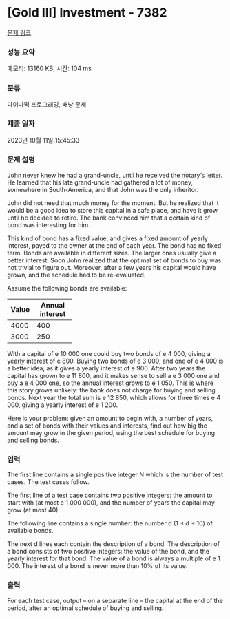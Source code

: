 # [Gold III] Investment - 7382 

[문제 링크](https://www.acmicpc.net/problem/7382) 

### 성능 요약

메모리: 13160 KB, 시간: 104 ms

### 분류

다이나믹 프로그래밍, 배낭 문제

### 제출 일자

2023년 10월 11일 15:45:33

### 문제 설명

<p>John never knew he had a grand-uncle, until he received the notary‘s letter. He learned that his late grand-uncle had gathered a lot of money, somewhere in South-America, and that John was the only inheritor.</p>

<p>John did not need that much money for the moment. But he realized that it would be a good idea to store this capital in a safe place, and have it grow until he decided to retire. The bank convinced him that a certain kind of bond was interesting for him.</p>

<p>This kind of bond has a fixed value, and gives a fixed amount of yearly interest, payed to the owner at the end of each year. The bond has no fixed term. Bonds are available in different sizes. The larger ones usually give a better interest. Soon John realized that the optimal set of bonds to buy was not trivial to figure out. Moreover, after a few years his capital would have grown, and the schedule had to be re-evaluated.</p>

<p>Assume the following bonds are available:</p>

<table class="table table-bordered" style="width:30%">
	<thead>
		<tr>
			<th>Value</th>
			<th>Annual interest</th>
		</tr>
	</thead>
	<tbody>
		<tr>
			<td>4000</td>
			<td>400</td>
		</tr>
		<tr>
			<td>3000</td>
			<td>250</td>
		</tr>
	</tbody>
</table>

<p>With a capital of e 10 000 one could buy two bonds of e 4 000, giving a yearly interest of e 800. Buying two bonds of e 3 000, and one of e 4 000 is a better idea, as it gives a yearly interest of e 900. After two years the capital has grown to e 11 800, and it makes sense to sell a e 3 000 one and buy a e 4 000 one, so the annual interest grows to e 1 050. This is where this story grows unlikely: the bank does not charge for buying and selling bonds. Next year the total sum is e 12 850, which allows for three times e 4 000, giving a yearly interest of e 1 200.</p>

<p>Here is your problem: given an amount to begin with, a number of years, and a set of bonds with their values and interests, find out how big the amount may grow in the given period, using the best schedule for buying and selling bonds.</p>

### 입력 

 <p>The first line contains a single positive integer N which is the number of test cases. The test cases follow.</p>

<p>The first line of a test case contains two positive integers: the amount to start with (at most e 1 000 000), and the number of years the capital may grow (at most 40).</p>

<p>The following line contains a single number: the number d (1 ≤ d ≤ 10) of available bonds.</p>

<p>The next d lines each contain the description of a bond. The description of a bond consists of two positive integers: the value of the bond, and the yearly interest for that bond. The value of a bond is always a multiple of e 1 000. The interest of a bond is never more than 10% of its value.</p>

### 출력 

 <p>For each test case, output – on a separate line – the capital at the end of the period, after an optimal schedule of buying and selling.</p>

